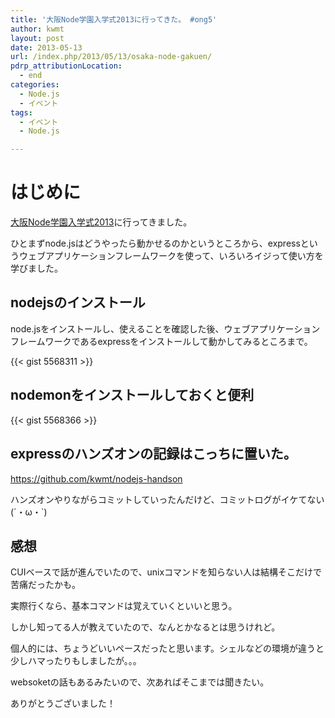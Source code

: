 ```yaml
---
title: '大阪Node学園入学式2013に行ってきた。 #ong5'
author: kwmt
layout: post
date: 2013-05-13
url: /index.php/2013/05/13/osaka-node-gakuen/
pdrp_attributionLocation:
  - end
categories:
  - Node.js
  - イベント
tags:
  - イベント
  - Node.js

---
```

# はじめに

[大阪Node学園入学式2013][1]に行ってきました。 

ひとまずnode.jsはどうやったら動かせるのかというところから、expressというウェブアプリケーションフレームワークを使って、いろいろイジって使い方を学びました。 

## nodejsのインストール

node.jsをインストールし、使えることを確認した後、ウェブアプリケーションフレームワークであるexpressをインストールして動かしてみるところまで。 


{{< gist 5568311 >}}

## nodemonをインストールしておくと便利

{{< gist 5568366 >}}

## expressのハンズオンの記録はこっちに置いた。

<https://github.com/kwmt/nodejs-handson>

ハンズオンやりながらコミットしていったんだけど、コミットログがイケてない(´・ω・\`) 

## 感想

CUIベースで話が進んでいたので、unixコマンドを知らない人は結構そこだけで苦痛だったかも。
  
実際行くなら、基本コマンドは覚えていくといいと思う。
  
しかし知ってる人が教えていたので、なんとかなるとは思うけれど。 

個人的には、ちょうどいいペースだったと思います。シェルなどの環境が違うと少しハマったりもしましたが。。。 

websoketの話もあるみたいので、次あればそこまでは聞きたい。

ありがとうございました！

 [1]: http://atnd.org/events/38400
